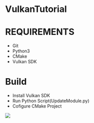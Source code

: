 # VulkanTutorial

# REQUIREMENTS
- Git
- Python3
- CMake
- Vulkan SDK

# Build
- Install Vulkan SDK
- Run Python Script(UpdateModule.py)
- Cofigure CMake Project

<img src="./textures/vulkan_viking.gif"> 